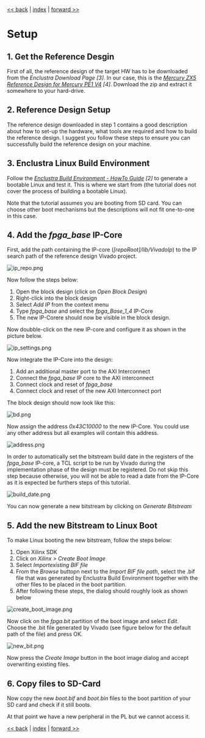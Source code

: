 [<< back](02_introduction.md) | [index](01_index.md) | [forward >> ](04_devmem.md)

# Setup

## 1. Get the Reference Desgin

First of all, the reference design of the target HW has to be downloaded from the *Enclustra Download Page [3]*. In our case, this is the *[Mercury ZX5 Reference Design for Mercury PE1 V4](https://download.enclustra.com/public_files/SoC_Modules/Mercury_ZX5/Mercury_ZX5_Reference_Design_for_Mercury_PE1_V4.zip) [4]*. Download the zip and extract it somewhere to your hard-drive.

## 2. Reference Design Setup

The reference design downloaded in step 1 contains a good description about how to set-up the hardware, what tools are required and how to build the reference design. I suggest you follow these steps to ensure you can successfully build the reference design on your machine.

## 3. Enclustra Linux Build Environment

Follow the *[Enclustra Build Environment - HowTo Guide](https://download.enclustra.com/public_files/Design_Support/Application%20Notes/Enclustra_Build_Environment_HowToGuide_V02.pdf) [2]* to generate a bootable Linux and test it. This is where we start from (the tutorial does not cover the process of building a bootable Linux).

Note that the tutorial assumes you are booting from SD card. You can choose other boot mechanisms but the descriptions will not fit one-to-one in this case.

## 4. Add the *fpga_base* IP-Core

First, add the path containing the IP-core (*[repoRoot]/lib/VivadoIp*) to the IP search path of the reference design Vivado project. 

![ip_repo.png](03_pics/ip_repo.png)



Now follow the steps below:

1. Open the block design (click on *Open Block Design*)
2. Right-click into the block design
3. Select *Add IP* from the context menu
4. Type *fpga_base* and select the *fpga_Base_1_4* IP-Core
5. The new IP-Corere should now be visible in the block design.



Now doubble-click on the new IP-core and configure it as shown in the picture below.

![ip_settings.png](03_pics/ip_settings.png)



Now integrate the IP-Core into the design:

1. Add an additional master port to the AXI Interconnect
2. Connect the *fpga_base* IP core to the AXI interconnect
3. Connect clock and reset of *fpga_base*
4. Connect clock and reset of the new AXI Interconnect port



The block design should now look like this:

![bd.png](03_pics/bd.png)



Now assign the address *0x43C10000* to the new IP-Core. You could use any other address but all examples will contain this address.

![address.png](03_pics/address.png)



In order to automatically set the bitstream build date in the registers of the *fpga_base* IP-core, a TCL script to be run by Vivado during the implementation phase of the design must be registered. Do not skip this step because otherwise, you will not be able to read a date from the IP-Core as it is expected be furthers steps of this tutorial.

![build_date.png](03_pics/build_date.png)



You can now generate a new bitstream by clicking on *Generate Bitstream*

## 5. Add the new Bitstream to Linux Boot

To make Linux booting the new bitstream, follow the steps below:

1. Open Xilinx SDK
2. Click on *Xilinx > Create Boot Image*
3. Select *Importexisting BIF file*
4. From the *Browse* buttopn next to the *Import BIF file path*, select the .bif file that was generated by Enclustra Build Environment together with the other files to be placed in the boot partition.
5. After following these steps, the dialog should roughly look as shown below

![create_boot_image.png](03_pics/create_boot_image.png)



Now click on the *fpga.bit* partition of the boot image and select *Edit*. Choose the .bit file generated by Vivado  (see figure below for the default path of the file) and press OK.

![new_bit.png](03_pics/new_bit.png)



Now press the *Create Image* button in the boot image dialog and accept overwriting existing files. 



## 6. Copy files to SD-Card

Now copy the new *boot.bif* and *boot.bin* files to the boot partition of your SD card and check if it still boots.

At that point we have a new peripheral in the PL but we cannot access it.



[<< back](02_introduction.md) | [index](01_index.md) | [forward >> ](04_devmem.md)